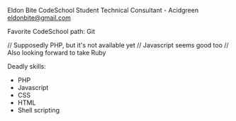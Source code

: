 Eldon Bite
CodeSchool Student
Technical Consultant - Acidgreen
eldonbite@gmail.com

Favorite CodeSchool path:
Git

// Supposedly PHP, but it's not available yet
// Javascript seems good too
// Also looking forward to take Ruby

Deadly skills:
* PHP
* Javascript
* CSS
* HTML
* Shell scripting
